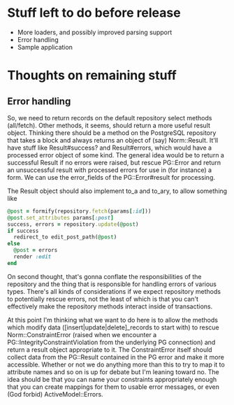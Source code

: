 # Stuff left to do before release

* More loaders, and possibly improved parsing support
* Error handling
* Sample application

# Thoughts on remaining stuff

## Error handling

So, we need to return records on the default repository select methods
(all/fetch). Other methods, it seems, should return a more useful result object.
Thinking there should be a method on the PostgreSQL repository that takes a
block and always returns an object of (say) Norm::Result. It'll have stuff like
Result#success? and Result#errors, which would have a processed error object of
some kind. The general idea would be to return a successful Result if no errors
were raised, but rescue PG::Error and return an unsuccessful result with
processed errors for use in (for instance) a form. We can use the error_fields
of the PG::Error#result for processing.

The Result object should also implement to_a and to_ary, to allow something like

```ruby
@post = formify(repository.fetch(params[:id]))
@post.set_attributes params[:post]
success, errors = repository.update(@post)
if success
  redirect_to edit_post_path(@post)
else
  @post = errors
  render :edit
end
```

On second thought, that's gonna conflate the responsibilities of the repository
and the thing that is responsible for handling errors of various types. There's
all kinds of considerations if we expect repository methods to potentially
rescue errors, not the least of which is that you can't effectively make the
repository methods interact inside of transactions.

At this point I'm thinking what we want to do here is to allow the methods which
modify data ([insert|update|delete]_records to start with) to rescue
Norm::ConstraintError (raised when we encounter a
PG::IntegrityConstraintViolation from the underlying PG connection) and return
a result object appropriate to it. The ConstraintError itself should collect
data from the PG::Result contained in the PG error and make it more accessible.
Whether or not we do anything more than this to try to map it to attribute names
and so on is up for debate but I'm leaning toward no. The idea should be that
you can name your constraints appropriately enough that you can create mappings
for them to usable error messages, or even (God forbid) ActiveModel::Errors.
